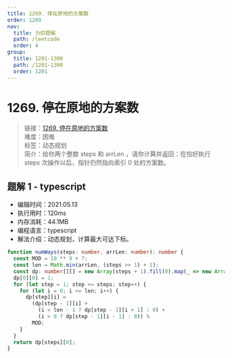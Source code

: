 ```yaml
---
title: 1269. 停在原地的方案数
order: 1269
nav:
  title: 力扣题解
  path: /leetcode
  order: 4
group:
  title: 1201-1300
  path: /1201-1300
  order: 1201
---
```


# 1269. 停在原地的方案数

> 链接：[1269. 停在原地的方案数](https://leetcode-cn.com/problems/number-of-ways-to-stay-in-the-same-place-after-some-steps/)  
> 难度：困难  
> 标签：动态规划  
> 简介：给你两个整数 steps 和 arrLen ，请你计算并返回：在恰好执行 steps 次操作以后，指针仍然指向索引 0 处的方案数。

## 题解 1 - typescript

- 编辑时间：2021.05.13
- 执行用时：120ms
- 内存消耗：44.1MB
- 编程语言：typescript
- 解法介绍：动态规划，计算最大可达下标。

```typescript
function numWays(steps: number, arrLen: number): number {
  const MOD = 10 ** 9 + 7;
  const len = Math.min(arrLen, (steps >> 1) + 1);
  const dp: number[][] = new Array(steps + 1).fill(0).map(_ => new Array(len + 1).fill(0));
  dp[0][0] = 1;
  for (let step = 1; step <= steps; step++) {
    for (let i = 0; i <= len; i++) {
      dp[step][i] =
        (dp[step - 1][i] +
          (i < len - 1 ? dp[step - 1][i + 1] : 0) +
          (i > 0 ? dp[step - 1][i - 1] : 0)) %
        MOD;
    }
  }
  return dp[steps][0];
}
```
